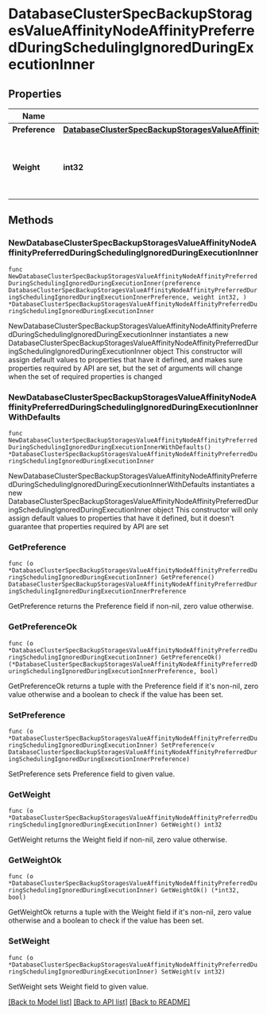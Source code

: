 # DatabaseClusterSpecBackupStoragesValueAffinityNodeAffinityPreferredDuringSchedulingIgnoredDuringExecutionInner

## Properties

Name | Type | Description | Notes
------------ | ------------- | ------------- | -------------
**Preference** | [**DatabaseClusterSpecBackupStoragesValueAffinityNodeAffinityPreferredDuringSchedulingIgnoredDuringExecutionInnerPreference**](DatabaseClusterSpecBackupStoragesValueAffinityNodeAffinityPreferredDuringSchedulingIgnoredDuringExecutionInnerPreference.md) |  | 
**Weight** | **int32** | Weight associated with matching the corresponding nodeSelectorTerm, in the range 1-100. | 

## Methods

### NewDatabaseClusterSpecBackupStoragesValueAffinityNodeAffinityPreferredDuringSchedulingIgnoredDuringExecutionInner

`func NewDatabaseClusterSpecBackupStoragesValueAffinityNodeAffinityPreferredDuringSchedulingIgnoredDuringExecutionInner(preference DatabaseClusterSpecBackupStoragesValueAffinityNodeAffinityPreferredDuringSchedulingIgnoredDuringExecutionInnerPreference, weight int32, ) *DatabaseClusterSpecBackupStoragesValueAffinityNodeAffinityPreferredDuringSchedulingIgnoredDuringExecutionInner`

NewDatabaseClusterSpecBackupStoragesValueAffinityNodeAffinityPreferredDuringSchedulingIgnoredDuringExecutionInner instantiates a new DatabaseClusterSpecBackupStoragesValueAffinityNodeAffinityPreferredDuringSchedulingIgnoredDuringExecutionInner object
This constructor will assign default values to properties that have it defined,
and makes sure properties required by API are set, but the set of arguments
will change when the set of required properties is changed

### NewDatabaseClusterSpecBackupStoragesValueAffinityNodeAffinityPreferredDuringSchedulingIgnoredDuringExecutionInnerWithDefaults

`func NewDatabaseClusterSpecBackupStoragesValueAffinityNodeAffinityPreferredDuringSchedulingIgnoredDuringExecutionInnerWithDefaults() *DatabaseClusterSpecBackupStoragesValueAffinityNodeAffinityPreferredDuringSchedulingIgnoredDuringExecutionInner`

NewDatabaseClusterSpecBackupStoragesValueAffinityNodeAffinityPreferredDuringSchedulingIgnoredDuringExecutionInnerWithDefaults instantiates a new DatabaseClusterSpecBackupStoragesValueAffinityNodeAffinityPreferredDuringSchedulingIgnoredDuringExecutionInner object
This constructor will only assign default values to properties that have it defined,
but it doesn't guarantee that properties required by API are set

### GetPreference

`func (o *DatabaseClusterSpecBackupStoragesValueAffinityNodeAffinityPreferredDuringSchedulingIgnoredDuringExecutionInner) GetPreference() DatabaseClusterSpecBackupStoragesValueAffinityNodeAffinityPreferredDuringSchedulingIgnoredDuringExecutionInnerPreference`

GetPreference returns the Preference field if non-nil, zero value otherwise.

### GetPreferenceOk

`func (o *DatabaseClusterSpecBackupStoragesValueAffinityNodeAffinityPreferredDuringSchedulingIgnoredDuringExecutionInner) GetPreferenceOk() (*DatabaseClusterSpecBackupStoragesValueAffinityNodeAffinityPreferredDuringSchedulingIgnoredDuringExecutionInnerPreference, bool)`

GetPreferenceOk returns a tuple with the Preference field if it's non-nil, zero value otherwise
and a boolean to check if the value has been set.

### SetPreference

`func (o *DatabaseClusterSpecBackupStoragesValueAffinityNodeAffinityPreferredDuringSchedulingIgnoredDuringExecutionInner) SetPreference(v DatabaseClusterSpecBackupStoragesValueAffinityNodeAffinityPreferredDuringSchedulingIgnoredDuringExecutionInnerPreference)`

SetPreference sets Preference field to given value.


### GetWeight

`func (o *DatabaseClusterSpecBackupStoragesValueAffinityNodeAffinityPreferredDuringSchedulingIgnoredDuringExecutionInner) GetWeight() int32`

GetWeight returns the Weight field if non-nil, zero value otherwise.

### GetWeightOk

`func (o *DatabaseClusterSpecBackupStoragesValueAffinityNodeAffinityPreferredDuringSchedulingIgnoredDuringExecutionInner) GetWeightOk() (*int32, bool)`

GetWeightOk returns a tuple with the Weight field if it's non-nil, zero value otherwise
and a boolean to check if the value has been set.

### SetWeight

`func (o *DatabaseClusterSpecBackupStoragesValueAffinityNodeAffinityPreferredDuringSchedulingIgnoredDuringExecutionInner) SetWeight(v int32)`

SetWeight sets Weight field to given value.



[[Back to Model list]](../README.md#documentation-for-models) [[Back to API list]](../README.md#documentation-for-api-endpoints) [[Back to README]](../README.md)


